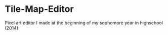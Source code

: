 # Tile-Map-Editor
Pixel art editor I made at the beginning of my sophomore year in highschool (2014) 
